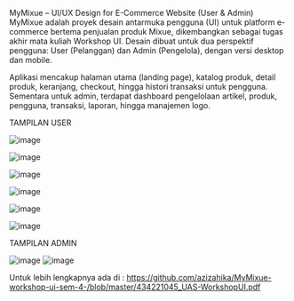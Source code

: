 MyMixue – UI/UX Design for E-Commerce Website (User & Admin)
MyMixue adalah proyek desain antarmuka pengguna (UI) untuk platform e-commerce bertema penjualan produk Mixue, 
dikembangkan sebagai tugas akhir mata kuliah Workshop UI. Desain dibuat untuk dua perspektif pengguna: User (Pelanggan) dan Admin (Pengelola), dengan versi desktop dan mobile.

Aplikasi mencakup halaman utama (landing page), katalog produk, detail produk, keranjang, checkout, hingga histori transaksi untuk pengguna. 
Sementara untuk admin, terdapat dashboard pengelolaan artikel, produk, pengguna, transaksi, laporan, hingga manajemen logo.

TAMPILAN USER 

![image](https://github.com/user-attachments/assets/f12be539-bb26-4fd0-86a5-932c49034bea)

![image](https://github.com/user-attachments/assets/a9665107-b3e0-4503-a1ac-49e979089bea)

![image](https://github.com/user-attachments/assets/d2b6dd43-9d9b-4b17-a81e-210ef8562448)

![image](https://github.com/user-attachments/assets/0ba67de8-1b0c-4a65-90e2-8a4ba68ec29c)

![image](https://github.com/user-attachments/assets/141d39da-86bd-4361-b303-fa3c28380441)

![image](https://github.com/user-attachments/assets/d2a419f5-21e7-4bc5-af23-8fdf7faf7d22)

TAMPILAN ADMIN

![image](https://github.com/user-attachments/assets/1bade3b7-0329-4e1f-82e2-10b0bfc904a1)
![image](https://github.com/user-attachments/assets/18c77e0e-d8e8-4fc5-8700-31e4f35707a8)

Untuk lebih lengkapnya ada di : https://github.com/azizahika/MyMixue-workshop-ui-sem-4-/blob/master/434221045_UAS-WorkshopUI.pdf 





